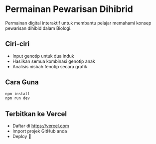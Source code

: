 
# Permainan Pewarisan Dihibrid

Permainan digital interaktif untuk membantu pelajar memahami konsep pewarisan dihibid dalam Biologi.

## Ciri-ciri
- Input genotip untuk dua induk
- Hasilkan semua kombinasi genotip anak
- Analisis nisbah fenotip secara grafik

## Cara Guna
```bash
npm install
npm run dev
```

## Terbitkan ke Vercel
- Daftar di https://vercel.com
- Import projek GitHub anda
- Deploy 🚀
